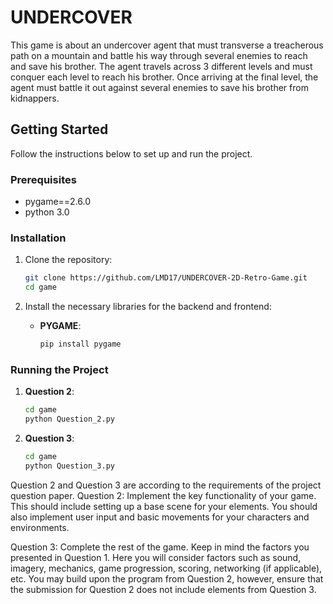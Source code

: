 # UNDERCOVER

This game is about an undercover agent that must transverse a treacherous path on a mountain and battle his way through several enemies to reach and save his brother. 
The agent travels across 3 different levels and must conquer each level to reach his brother. 
Once arriving at the final level, the agent must battle it out against several enemies to save his brother from kidnappers. 

## Getting Started

Follow the instructions below to set up and run the project.

### Prerequisites

- pygame==2.6.0
- python 3.0

### Installation

1. Clone the repository:
   ```sh
   git clone https://github.com/LMD17/UNDERCOVER-2D-Retro-Game.git
   cd game
   ```

2. Install the necessary libraries for the backend and frontend:

   - **PYGAME**:
     ```sh
     pip install pygame
     ```

### Running the Project

1. **Question 2**:
   ```sh
   cd game
   python Question_2.py
   ```

2. **Question 3**:
   ```sh
   cd game
   python Question_3.py
   ```

Question 2 and Question 3 are according to the requirements of the project question paper. 
Question 2:
Implement the key functionality of your game. This should include setting up a base scene for your elements.
You should also implement user input and basic movements for your characters and environments.

Question 3:
Complete the rest of the game. Keep in mind the factors you presented in Question 1. Here you will consider
factors such as sound, imagery, mechanics, game progression, scoring, networking (if applicable), etc.
You may build upon the program from Question 2, however, ensure that the submission for Question 2 does
not include elements from Question 3.



